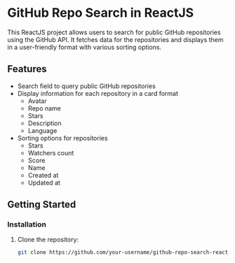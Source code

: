 # GitHub Repo Search in ReactJS

This ReactJS project allows users to search for public GitHub repositories using the GitHub API. It fetches data for the repositories and displays them in a user-friendly format with various sorting options.

## Features

-   Search field to query public GitHub repositories
-   Display information for each repository in a card format
    -   Avatar
    -   Repo name
    -   Stars
    -   Description
    -   Language
-   Sorting options for repositories
    -   Stars
    -   Watchers count
    -   Score
    -   Name
    -   Created at
    -   Updated at

## Getting Started

### Installation

1. Clone the repository:

    ```bash
    git clone https://github.com/your-username/github-repo-search-react.git
    ```
